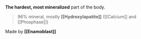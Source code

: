 **The hardest, most mineralized** part of the body.
> 96% mineral, mostly **[[Hydroxylapatite]]** ([[Calcium]] and [[Phosphase]])

Made by **[[Enamoblast]]**